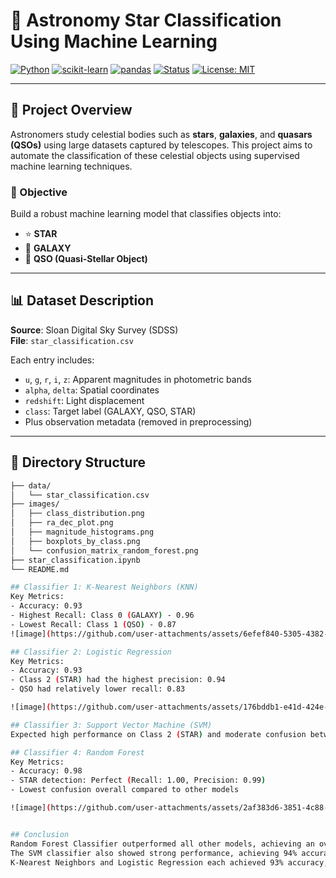 # 🌌 Astronomy Star Classification Using Machine Learning

[![Python](https://img.shields.io/badge/Python-3.10-blue?logo=python)](https://www.python.org/)
[![scikit-learn](https://img.shields.io/badge/scikit--learn-ML-orange?logo=scikit-learn)](https://scikit-learn.org/)
[![pandas](https://img.shields.io/badge/Pandas-DataFrame-green?logo=pandas)](https://pandas.pydata.org/)
[![Status](https://img.shields.io/badge/Status-Completed-brightgreen)]()
[![License: MIT](https://img.shields.io/badge/License-MIT-yellow.svg)](https://opensource.org/licenses/MIT)

---

## 🚀 Project Overview
Astronomers study celestial bodies such as **stars**, **galaxies**, and **quasars (QSOs)** using large datasets captured by telescopes. This project aims to automate the classification of these celestial objects using supervised machine learning techniques.

### 🧠 Objective
Build a robust machine learning model that classifies objects into:
- ⭐ **STAR**
- 🌌 **GALAXY**
- 🔭 **QSO (Quasi-Stellar Object)**

---

## 📊 Dataset Description

**Source**: Sloan Digital Sky Survey (SDSS)  
**File**: `star_classification.csv`

Each entry includes:
- `u`, `g`, `r`, `i`, `z`: Apparent magnitudes in photometric bands
- `alpha`, `delta`: Spatial coordinates
- `redshift`: Light displacement
- `class`: Target label (GALAXY, QSO, STAR)
- Plus observation metadata (removed in preprocessing)

---

## 📁 Directory Structure

```bash
├── data/
│   └── star_classification.csv
├── images/
│   ├── class_distribution.png
│   ├── ra_dec_plot.png
│   ├── magnitude_histograms.png
│   ├── boxplots_by_class.png
│   └── confusion_matrix_random_forest.png
├── star_classification.ipynb
└── README.md

## Classifier 1: K-Nearest Neighbors (KNN)
Key Metrics:
- Accuracy: 0.93
- Highest Recall: Class 0 (GALAXY) - 0.96
- Lowest Recall: Class 1 (QSO) - 0.87
![image](https://github.com/user-attachments/assets/6efef840-5305-4382-add7-f97d97369ead)

## Classifier 2: Logistic Regression
Key Metrics:
- Accuracy: 0.93
- Class 2 (STAR) had the highest precision: 0.94
- QSO had relatively lower recall: 0.83

![image](https://github.com/user-attachments/assets/176bddb1-e41d-424e-8ae2-18e0e9805974)

## Classifier 3: Support Vector Machine (SVM)
Expected high performance on Class 2 (STAR) and moderate confusion between GALAXY vs QSO.

## Classifier 4: Random Forest
Key Metrics:
- Accuracy: 0.98
- STAR detection: Perfect (Recall: 1.00, Precision: 0.99)
- Lowest confusion overall compared to other models

![image](https://github.com/user-attachments/assets/2af383d6-3851-4c88-8fae-b9480bd4a4f2)


## Conclusion
Random Forest Classifier outperformed all other models, achieving an overall accuracy of 98%. It demonstrated excellent class-wise performance, with a recall of 99% for GALAXY, 92% for QSO, and a near-perfect 100% for STAR. The high recall and precision across all classes indicate that the model generalizes well and is robust against class imbalance or feature noise. This makes Random Forest the most reliable model for this multi-class classification task.
The SVM classifier also showed strong performance, achieving 94% accuracy, with especially good results for the STAR class, where it attained a recall of 99%. However, it underperformed in classifying QSO, with a slightly lower recall of 86%, indicating some difficulty in capturing the nuances of that class.
K-Nearest Neighbors and Logistic Regression each achieved 93% accuracy, showing nearly equivalent performance. These models exhibited strong recall for the GALAXY and STAR classes, but, like SVM, struggled more with the QSO class. This suggests that simpler models such as logistic regression or instance-based methods like KNN may not capture the complex relationships and boundaries that distinguish QSOs from other celestial bodies.
